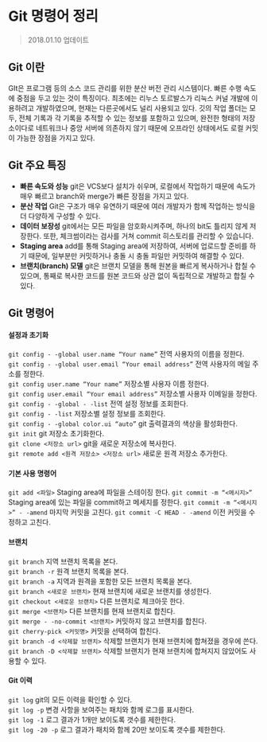 # Git 명령어 정리
> 2018.01.10 업데이트

## Git 이란

GIt은 프로그램 등의 소스 코드 관리를 위한 분산 버전 관리 시스템이다. 빠른 수행 속도에 중점을 두고 있는 것이 특징이다. 최초에는 리누스 토르발스가 리눅스 커널 개발에 이용하려고 개발하였으며, 현재는 다른곳에서도 널리 사용되고 있다. 깃의 작업 폴더는 모두, 전체 기록과 각 기록을 추적할 수 있는 정보를 포함하고 있으며, 완전한 형태의 저장소이다로 네트워크나 중앙 서버에 의존하지 않기 때문에 오프라인 상태에서도 로컬 커밋이 가능한 장점을 가지고 있다.

## Git 주요 특징

* **빠른 속도와 성능**
  git은 VCS보다 설치가 쉬우며, 로컬에서 작업하기 때문에 속도가 매우 빠르고 branch와 merge가 빠른 장점을 가지고 있다.
* **분산 작업**
  Git은 구조가 매우 유연하기 때문에 여러 개발자가 함께 작업하는 방식을 더 다양하게 구성할 수 있다.
* **데이터 보장성**
  git에서는 모든 파일을 암호화시켜주며, 하나의 bit도 틀리지 않게 저장한다. 또한, 체크썸이라는 검사를 거쳐 commit 히스토리를 관리할 수 있습니다.
* **Staging area**
  add를 통해 Staging area에 저장하여, 서버에 업로드할 준비를 하기 때문에, 일부분만 커밋하거나 충돌 시 충돌 파일만 커밋하여 해결할 수 있다.
* **브랜치(branch) 모델**
  git은 브랜치 모델을 통해 원본을 빠르게 복사하거나 합칠 수 있으며, 통째로 복사한 코드를 원본 코드와 상관 없이 독립적으로 개발하고 합칠 수 있다.

## Git 명령어

#### 설정과 초기화
`git config - -global user.name “Your name”`
전역 사용자의 이름을 정한다.  
`git config - -global user.email “Your email address”`
전역 사용자의 메일 주소를 정한다.  
`git config user.name “Your name”`
저장소별 사용자 이름 정한다.  
`git config user.email “Your email address”`
저장소별 사용자 이메일을 정한다.  
`git config - -global - -list`
전역 설정 정보를 조회한다.  
`git config - -list`
저장소별 설정 정보를 조회한다.  
`git config - -global color.ui “auto”`
git 출력결과의 색상을 활성화한다.  
`git init`
git 저장소 초기화한다.  
`git clone <저장소 url>`
git을 새로운 저장소에 복사한다.  
`git remote add <원격 저장소> <저장소 url>`
새로운 원격 저장소 추가한다.  

#### 기본 사용 명령어
`git add <파일>`
Staging area에 파일을 스테이징 한다.
`git commit -m “<메시지>”`
Staging area에 있는 파일을 commit하고 메세지를 정한다.
`git commit -m “<메시지>” - -amend`
마지막 커밋을 고친다.
`git commit -C HEAD - -amend`
이전 커밋을 수정하고 고친다.

#### 브랜치
`git branch`
지역 브랜치 목록을 본다.  
`git branch -r`
원격 브랜치 목록을 본다.  
`git branch -a`
지역과 원격을 포함한 모든 브랜치 목록을 본다.  
`git branch <새로운 브랜치>`
현재 브랜치에 새로운 브랜치를 생성한다.  
`git checkout <새로운 브랜치>`
다른 브랜치로 체크아웃 한다.  
`git merge <브랜치>`
다른 브랜치를 현재 브랜치로 합친다.  
`git merge - -no-commit <브랜치>`
커밋하지 않고 브랜치를 합친다.  
`git cherry-pick <커밋명>`
커밋을 선택하여 합친다.  
`git branch -d <삭제할 브랜치>`
삭제할 브랜치가 현재 브랜치에 합쳐졌을 경우에 쓴다.  
`git branch -D <삭제할 브랜치>`
삭제할 브랜치가 현재 브랜치에 합쳐지지 않았어도 사용할 수 있다.  

#### Git 이력
`git log`
git의 모든 이력을 확인할 수 있다.  
`git log -p`
변경 사항을 보여주는 패치와 함께 로그를 표시한다.  
`git log -1`
로그 결과가 1개만 보이도록 갯수를 제한한다.  
`git log -20 -p`
로그 결과가 패치와 함께 20만 보이도록 갯수를 제한한다.  

